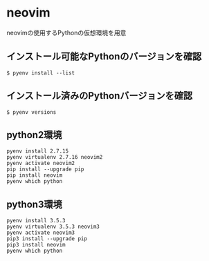 # neovim

neovimの使用するPythonの仮想環境を用意

## インストール可能なPythonのバージョンを確認

```
$ pyenv install --list
```

## インストール済みのPythonバージョンを確認

```
$ pyenv versions
```

## python2環境
```
pyenv install 2.7.15
pyenv virtualenv 2.7.16 neovim2
pyenv activate neovim2
pip install --upgrade pip
pip install neovim
pyenv which python
```

## python3環境
```
pyenv install 3.5.3
pyenv virtualenv 3.5.3 neovim3
pyenv activate neovim3
pip3 install --upgrade pip
pip3 install neovim
pyenv which python
```